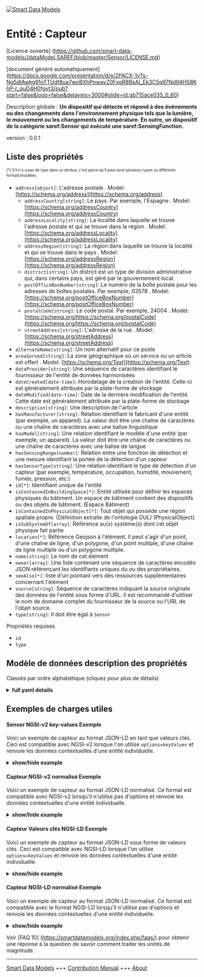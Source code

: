 <!-- 10-Header -->  
[![Smart Data Models](https://smartdatamodels.org/wp-content/uploads/2022/01/SmartDataModels_logo.png "Logo")](https://smartdatamodels.org)  
Entité : Capteur  
================<!-- /10-Header -->  
<!-- 15-License -->  
[Licence ouverte] (https://github.com/smart-data-models//dataModel.SAREF/blob/master/Sensor/LICENSE.md)  
[document généré automatiquement] (https://docs.google.com/presentation/d/e/2PACX-1vTs-Ng5dIAwkg91oTTUdt8ua7woBXhPnwavZ0FxgR8BsAI_Ek3C5q97Nd94HS8KhP-r_quD4H0fgyt3/pub?start=false&loop=false&delayms=3000#slide=id.gb715ace035_0_60)  
<!-- /15-License -->  
<!-- 20-Description -->  
Description globale : **Un dispositif qui détecte et répond à des événements ou des changements dans l'environnement physique tels que la lumière, le mouvement ou les changements de température. En outre, un dispositif de la catégorie saref:Sensor qui exécute une saref:SensingFunction.**  
version : 0.0.1  
<!-- /20-Description -->  
<!-- 30-PropertiesList -->  

## Liste des propriétés  

<sup><sub>[*] S'il n'y a pas de type dans un attribut, c'est parce qu'il peut avoir plusieurs types ou différents formats/modèles</sub></sup>.  
- `address[object]`: L'adresse postale  . Model: [https://schema.org/address](https://schema.org/address)	- `addressCountry[string]`: Le pays. Par exemple, l'Espagne  . Model: [https://schema.org/addressCountry](https://schema.org/addressCountry)  
	- `addressLocality[string]`: La localité dans laquelle se trouve l'adresse postale et qui se trouve dans la région  . Model: [https://schema.org/addressLocality](https://schema.org/addressLocality)  
	- `addressRegion[string]`: La région dans laquelle se trouve la localité et qui se trouve dans le pays  . Model: [https://schema.org/addressRegion](https://schema.org/addressRegion)  
	- `district[string]`: Un district est un type de division administrative qui, dans certains pays, est géré par le gouvernement local.    
	- `postOfficeBoxNumber[string]`: Le numéro de la boîte postale pour les adresses de boîtes postales. Par exemple, 03578  . Model: [https://schema.org/postOfficeBoxNumber](https://schema.org/postOfficeBoxNumber)  
	- `postalCode[string]`: Le code postal. Par exemple, 24004  . Model: [https://schema.org/https://schema.org/postalCode](https://schema.org/https://schema.org/postalCode)  
	- `streetAddress[string]`: L'adresse de la rue  . Model: [https://schema.org/streetAddress](https://schema.org/streetAddress)  
- `alternateName[string]`: Un nom alternatif pour ce poste  - `areaServed[string]`: La zone géographique où un service ou un article est offert  . Model: [https://schema.org/Text](https://schema.org/Text)- `dataProvider[string]`: Une séquence de caractères identifiant le fournisseur de l'entité de données harmonisées  - `dateCreated[date-time]`: Horodatage de la création de l'entité. Celle-ci est généralement attribuée par la plate-forme de stockage  - `dateModified[date-time]`: Date de la dernière modification de l'entité. Cette date est généralement attribuée par la plate-forme de stockage  - `description[string]`: Une description de l'article  - `hasManufacturer[string]`: Relation identifiant le fabricant d'une entité (par exemple, un appareil). La valeur doit être une chaîne de caractères ou une chaîne de caractères avec une balise linguistique  - `hasModel[string]`: Une relation identifiant le modèle d'une entité (par exemple, un appareil). La valeur doit être une chaîne de caractères ou une chaîne de caractères avec une balise de langue  - `hasSensingRange[number]`: Relation entre une fonction de détection et une mesure identifiant la portée de la détection d'un capteur  - `hasSensorType[string]`: Une relation identifiant le type de détection d'un capteur (par exemple, température, occupation, humidité, mouvement, fumée, pression, etc.)  - `id[*]`: Identifiant unique de l'entité  - `isContainedInBuildingSpace[*]`: Entité utilisée pour définir les espaces physiques du bâtiment. Un espace de bâtiment contient des dispositifs ou des objets de bâtiment. (Espace Bâtiment)  - `isContainedInPhysicalObject[*]`: Tout objet qui possède une région spatiale propre.  (Définition extraite de l'ontologie DUL) (PhysicalObject)  - `isSubSystemOf[array]`: Référence au(x) système(s) dont cet objet physique fait partie  - `location[*]`: Référence Geojson à l'élément. Il peut s'agir d'un point, d'une chaîne de ligne, d'un polygone, d'un point multiple, d'une chaîne de ligne multiple ou d'un polygone multiple.  - `name[string]`: Le nom de cet élément  - `owner[array]`: Une liste contenant une séquence de caractères encodés JSON référençant les identifiants uniques du ou des propriétaires.  - `seeAlso[*]`: liste d'uri pointant vers des ressources supplémentaires concernant l'élément  - `source[string]`: Séquence de caractères indiquant la source originale des données de l'entité sous forme d'URL. Il est recommandé d'utiliser le nom de domaine complet du fournisseur de la source ou l'URL de l'objet source.  - `type[string]`: Il doit être égal à `Sensor`  <!-- /30-PropertiesList -->  
<!-- 35-RequiredProperties -->  
Propriétés requises  
- `id`  - `type`  <!-- /35-RequiredProperties -->  
<!-- 40-RequiredProperties -->  
<!-- /40-RequiredProperties -->  
<!-- 50-DataModelHeader -->  
## Modèle de données description des propriétés  
Classés par ordre alphabétique (cliquez pour plus de détails)  
<!-- /50-DataModelHeader -->  
<!-- 60-ModelYaml -->  
<details><summary><strong>full yaml details</strong></summary>    
```yaml  
Sensor:    
  description: 'A device that detects and responds to events or changes in the physical environment such as light, motion, or temperature changes. Further, a device of category saref:Sensor that performs a saref:SensingFunction.'    
  properties:    
    address:    
      description: The mailing address    
      properties:    
        addressCountry:    
          description: 'The country. For example, Spain'    
          type: string    
          x-ngsi:    
            model: https://schema.org/addressCountry    
            type: Property    
        addressLocality:    
          description: 'The locality in which the street address is, and which is in the region'    
          type: string    
          x-ngsi:    
            model: https://schema.org/addressLocality    
            type: Property    
        addressRegion:    
          description: 'The region in which the locality is, and which is in the country'    
          type: string    
          x-ngsi:    
            model: https://schema.org/addressRegion    
            type: Property    
        district:    
          description: 'A district is a type of administrative division that, in some countries, is managed by the local government'    
          type: string    
          x-ngsi:    
            type: Property    
        postOfficeBoxNumber:    
          description: 'The post office box number for PO box addresses. For example, 03578'    
          type: string    
          x-ngsi:    
            model: https://schema.org/postOfficeBoxNumber    
            type: Property    
        postalCode:    
          description: 'The postal code. For example, 24004'    
          type: string    
          x-ngsi:    
            model: https://schema.org/https://schema.org/postalCode    
            type: Property    
        streetAddress:    
          description: The street address    
          type: string    
          x-ngsi:    
            model: https://schema.org/streetAddress    
            type: Property    
        streetNr:    
          description: Number identifying a specific property on a public street    
          type: string    
          x-ngsi:    
            type: Property    
      type: object    
      x-ngsi:    
        model: https://schema.org/address    
        type: Property    
    alternateName:    
      description: An alternative name for this item    
      type: string    
      x-ngsi:    
        type: Property    
    areaServed:    
      description: The geographic area where a service or offered item is provided    
      type: string    
      x-ngsi:    
        model: https://schema.org/Text    
        type: Property    
    dataProvider:    
      description: A sequence of characters identifying the provider of the harmonised data entity    
      type: string    
      x-ngsi:    
        type: Property    
    dateCreated:    
      description: Entity creation timestamp. This will usually be allocated by the storage platform    
      format: date-time    
      type: string    
      x-ngsi:    
        type: Property    
    dateModified:    
      description: Timestamp of the last modification of the entity. This will usually be allocated by the storage platform    
      format: date-time    
      type: string    
      x-ngsi:    
        type: Property    
    description:    
      description: A description of this item    
      type: string    
      x-ngsi:    
        type: Property    
    hasManufacturer:    
      description: 'A relationship identifying the manufacturer of an entity (e.g., device). The value is expected to be a string or a string with language tag'    
      type: string    
      x-ngsi:    
        type: Property    
    hasModel:    
      description: 'A relationship identifying the model of an entity (e.g., device). The value is expected to be a string or a string with language tag'    
      type: string    
      x-ngsi:    
        type: Property    
    hasSensingRange:    
      description: A relationship between a sensing function and a measurement identifying the range of a sensor detection    
      type: number    
      x-ngsi:    
        type: Property    
    hasSensorType:    
      description: 'A relationship identifying the sensing type of a sensor detection (i.e., Temperature, Occupancy, Humidity, Motion , Smoke, Pressure, etc.) '    
      enum:    
        - CO2Concentration    
        - DirectNormalIrradiation    
        - Energy    
        - Humidity    
        - Light    
        - Motion    
        - Occupancy    
        - OpeningPosition    
        - Power    
        - Pressure    
        - Price    
        - Smoke    
        - Temperature    
      type: string    
      x-ngsi:    
        type: Property    
    id:    
      anyOf:    
        - description: Identifier format of any NGSI entity    
          maxLength: 256    
          minLength: 1    
          pattern: ^[\w\-\.\{\}\$\+\*\[\]`|~^@!,:\\]+$    
          type: string    
          x-ngsi:    
            type: Property    
        - description: Identifier format of any NGSI entity    
          format: uri    
          type: string    
          x-ngsi:    
            type: Property    
      description: Unique identifier of the entity    
      x-ngsi:    
        type: Property    
    isContainedInBuildingSpace:    
      anyOf:    
        - description: Identifier format of any NGSI entity    
          maxLength: 256    
          minLength: 1    
          pattern: ^[\w\-\.\{\}\$\+\*\[\]`|~^@!,:\\]+$    
          type: string    
          x-ngsi:    
            type: Property    
        - description: Identifier format of any NGSI entity    
          format: uri    
          type: string    
          x-ngsi:    
            type: Property    
      description: An entity used to define the physical spaces of the building. A building space contains devices or building objects. (BuildingSpace)    
      x-ngsi:    
        type: Property    
    isContainedInPhysicalObject:    
      anyOf:    
        - description: Identifier format of any NGSI entity    
          maxLength: 256    
          minLength: 1    
          pattern: ^[\w\-\.\{\}\$\+\*\[\]`|~^@!,:\\]+$    
          type: string    
          x-ngsi:    
            type: Property    
        - description: Identifier format of any NGSI entity    
          format: uri    
          type: string    
          x-ngsi:    
            type: Property    
      description: Any Object that has a proper space region.  (Definition extracted from DUL ontology) (PhysicalObject)    
      x-ngsi:    
        type: Property    
    isSubSystemOf:    
      description: A reference to a system(s) that this Physical Object is part of    
      items:    
        anyOf:    
          - description: Identifier format of any NGSI entity    
            maxLength: 256    
            minLength: 1    
            pattern: ^[\w\-\.\{\}\$\+\*\[\]`|~^@!,:\\]+$    
            type: string    
            x-ngsi:    
              type: Property    
          - description: Identifier format of any NGSI entity    
            format: uri    
            type: string    
            x-ngsi:    
              type: Property    
        description: Unique identifier of the entity    
        x-ngsi:    
          type: Property    
      type: array    
      x-ngsi:    
        type: Relationship    
    location:    
      description: 'Geojson reference to the item. It can be Point, LineString, Polygon, MultiPoint, MultiLineString or MultiPolygon'    
      oneOf:    
        - description: Geojson reference to the item. Point    
          properties:    
            bbox:    
              items:    
                type: number    
              minItems: 4    
              type: array    
            coordinates:    
              items:    
                type: number    
              minItems: 2    
              type: array    
            type:    
              enum:    
                - Point    
              type: string    
          required:    
            - type    
            - coordinates    
          title: GeoJSON Point    
          type: object    
          x-ngsi:    
            type: GeoProperty    
        - description: Geojson reference to the item. LineString    
          properties:    
            bbox:    
              items:    
                type: number    
              minItems: 4    
              type: array    
            coordinates:    
              items:    
                items:    
                  type: number    
                minItems: 2    
                type: array    
              minItems: 2    
              type: array    
            type:    
              enum:    
                - LineString    
              type: string    
          required:    
            - type    
            - coordinates    
          title: GeoJSON LineString    
          type: object    
          x-ngsi:    
            type: GeoProperty    
        - description: Geojson reference to the item. Polygon    
          properties:    
            bbox:    
              items:    
                type: number    
              minItems: 4    
              type: array    
            coordinates:    
              items:    
                items:    
                  items:    
                    type: number    
                  minItems: 2    
                  type: array    
                minItems: 4    
                type: array    
              type: array    
            type:    
              enum:    
                - Polygon    
              type: string    
          required:    
            - type    
            - coordinates    
          title: GeoJSON Polygon    
          type: object    
          x-ngsi:    
            type: GeoProperty    
        - description: Geojson reference to the item. MultiPoint    
          properties:    
            bbox:    
              items:    
                type: number    
              minItems: 4    
              type: array    
            coordinates:    
              items:    
                items:    
                  type: number    
                minItems: 2    
                type: array    
              type: array    
            type:    
              enum:    
                - MultiPoint    
              type: string    
          required:    
            - type    
            - coordinates    
          title: GeoJSON MultiPoint    
          type: object    
          x-ngsi:    
            type: GeoProperty    
        - description: Geojson reference to the item. MultiLineString    
          properties:    
            bbox:    
              items:    
                type: number    
              minItems: 4    
              type: array    
            coordinates:    
              items:    
                items:    
                  items:    
                    type: number    
                  minItems: 2    
                  type: array    
                minItems: 2    
                type: array    
              type: array    
            type:    
              enum:    
                - MultiLineString    
              type: string    
          required:    
            - type    
            - coordinates    
          title: GeoJSON MultiLineString    
          type: object    
          x-ngsi:    
            type: GeoProperty    
        - description: Geojson reference to the item. MultiLineString    
          properties:    
            bbox:    
              items:    
                type: number    
              minItems: 4    
              type: array    
            coordinates:    
              items:    
                items:    
                  items:    
                    items:    
                      type: number    
                    minItems: 2    
                    type: array    
                  minItems: 4    
                  type: array    
                type: array    
              type: array    
            type:    
              enum:    
                - MultiPolygon    
              type: string    
          required:    
            - type    
            - coordinates    
          title: GeoJSON MultiPolygon    
          type: object    
          x-ngsi:    
            type: GeoProperty    
      x-ngsi:    
        type: GeoProperty    
    name:    
      description: The name of this item    
      type: string    
      x-ngsi:    
        type: Property    
    owner:    
      description: A List containing a JSON encoded sequence of characters referencing the unique Ids of the owner(s)    
      items:    
        anyOf:    
          - description: Identifier format of any NGSI entity    
            maxLength: 256    
            minLength: 1    
            pattern: ^[\w\-\.\{\}\$\+\*\[\]`|~^@!,:\\]+$    
            type: string    
            x-ngsi:    
              type: Property    
          - description: Identifier format of any NGSI entity    
            format: uri    
            type: string    
            x-ngsi:    
              type: Property    
        description: Unique identifier of the entity    
        x-ngsi:    
          type: Property    
      type: array    
      x-ngsi:    
        type: Property    
    seeAlso:    
      description: list of uri pointing to additional resources about the item    
      oneOf:    
        - items:    
            format: uri    
            type: string    
          minItems: 1    
          type: array    
        - format: uri    
          type: string    
      x-ngsi:    
        type: Property    
    source:    
      description: 'A sequence of characters giving the original source of the entity data as a URL. Recommended to be the fully qualified domain name of the source provider, or the URL to the source object'    
      type: string    
      x-ngsi:    
        type: Property    
    type:    
      description: It must be equal to `Sensor`    
      enum:    
        - Sensor    
      type: string    
      x-ngsi:    
        type: Property    
  required:    
    - id    
    - type    
  type: object    
  x-derived-from: "https://saref.etsi.org/core/v3.1.1/#saref:Sensor"    
  x-disclaimer: 'Redistribution and use in source and binary forms, with or without modification, are permitted  provided that the license conditions are met. Copyleft (c) 2022 Contributors to Smart Data Models Program'    
  x-license-url: https://github.com/smart-data-models/dataModel.SAREF/blob/master/Sensor/LICENSE.md    
  x-model-schema: https://smart-data-models.github.com/dataModel.SAREF/Sensor/schema.json    
  x-model-tags: SAREF Sensor    
  x-version: 0.0.1    
```  
</details>    
<!-- /60-ModelYaml -->  
<!-- 70-MiddleNotes -->  
<!-- /70-MiddleNotes -->  
<!-- 80-Examples -->  
## Exemples de charges utiles  
#### Sensor NGSI-v2 key-values Exemple  
Voici un exemple de capteur au format JSON-LD en tant que valeurs clés. Ceci est compatible avec NGSI-v2 lorsque l'on utilise `options=keyValues` et renvoie les données contextuelles d'une entité individuelle.  
<details><summary><strong>show/hide example</strong></summary>    
```json  
{  
  "id": "urn:ngsi-ld:Sensor:5e1bbf3c-f8a9-4a5f-b7b5-74456fa911d5",  
  "type": "Sensor",  
  "hasSensingRange": 0.014230070583521992,  
  "hasSensorType": "Smoke",  
  "hasManufacturer": "Sensor Company Inc.",  
  "hasModel": "Sensor 0.1.2",  
  "isContainedInBuildingSpace": "urn:ngsi-ld:BuildingSpace:1f5569e9-37c0-4211-bf58-a4c7b6db8169",  
  "isContainedInPhysicalObject": "urn:ngsi-ld:PhysicalObject:bdc0656f-f29c-4dfc-9b8d-f68a5209b6b6",  
  "isSubSystemOf": [  
    "urn:ngsi-ld:System:b6f77f2f-94f9-4ef0-bd73-58e008b0dd8e",  
    "urn:ngsi-ld:System:143d66f0-6d53-48c5-8ec4-4677754caf42",  
    "urn:ngsi-ld:System:47d20506-0d3a-4027-97e7-3442a9ee93e0"  
  ],  
  "dateCreated": "2023-01-26T03:07:27Z",  
  "dateModified": "2023-01-26T00:23:18Z",  
  "source": "Import",  
  "name": "Sensor",  
  "alternateName": "Sensor type 2",  
  "description": "Sensor of limited Sensor types",  
  "dataProvider": "IFC file"  
}  
```  
</details>  
#### Capteur NGSI-v2 normalisé Exemple  
Voici un exemple de capteur au format JSON-LD normalisé. Ce format est compatible avec NGSI-v2 lorsqu'il n'utilise pas d'options et renvoie les données contextuelles d'une entité individuelle.  
<details><summary><strong>show/hide example</strong></summary>    
```json  
{  
  "id": "urn:ngsi-ld:Sensor:5164ac7d-f33a-4a9d-92c0-d85738dce5dc",  
  "type": "Sensor",  
  "hasSensingRange": {  
    "type": "Measurement",  
    "value": 0.6379919853662889  
  },  
  "hasSensorType": {  
    "type": "SensorHasSensorType",  
    "value": "Motion"  
  },  
  "hasManufacturer": {  
    "type": "Text",  
    "value": "Sensor Company Inc."  
  },  
  "hasModel": {  
    "type": "Text",  
    "value": "Sensor 0.1.2"  
  },  
  "isContainedInBuildingSpace": {  
    "type": "URL",  
    "value": "urn:ngsi-ld:BuildingSpace:dde4fa8f-da14-4e32-9061-53b1934b80dd"  
  },  
  "isContainedInPhysicalObject": {  
    "type": "URL",  
    "value": "urn:ngsi-ld:PhysicalObject:c1a7b6e1-9a70-4e7f-aecd-3a694da2ac1a"  
  },  
  "isSubSystemOf": {  
    "type": "array",  
    "value": [  
      {  
        "type": "URL",  
        "value": "urn:ngsi-ld:System:e55fb57f-3106-4f04-9121-ecc2eae1056f"  
      },  
      {  
        "type": "URL",  
        "value": "urn:ngsi-ld:System:f32c549f-7d88-48e9-804f-a4f758868bc0"  
      },  
      {  
        "type": "URL",  
        "value": "urn:ngsi-ld:System:0a12aeeb-5637-42dd-ad57-4b5e34dc929a"  
      }  
    ]  
  },  
  "dateCreated": {  
    "type": "DateTime",  
    "value": "2023-01-25T20:29:30.4737975+01:00"  
  },  
  "dateModified": {  
    "type": "DateTime",  
    "value": "2023-01-25T22:25:21.6300054+01:00"  
  },  
  "source": {  
    "type": "Text",  
    "value": "Import"  
  },  
  "name": {  
    "type": "Text",  
    "value": "Sensor"  
  },  
  "alternateName": {  
    "type": "Text",  
    "value": "Sensor type 2"  
  },  
  "description": {  
    "type": "Text",  
    "value": "Sensor of limited Sensor types"  
  },  
  "dataProvider": {  
    "type": "Text",  
    "value": "IFC file"  
  }  
}  
```  
</details>  
#### Capteur Valeurs clés NGSI-LD Exemple  
Voici un exemple de capteur au format JSON-LD sous forme de valeurs clés. Ceci est compatible avec NGSI-LD lorsque l'on utilise `options=keyValues` et renvoie les données contextuelles d'une entité individuelle.  
<details><summary><strong>show/hide example</strong></summary>    
```json  
{  
  "id": "urn:ngsi-ld:Sensor:b9cd8f11-8d0f-4fa1-b1d9-627572e9d67a",  
  "type": "Sensor",  
  "hasSensingRange": 0.19880952263281826,  
  "hasSensorType": "Occupancy",  
  "hasManufacturer": "Sensor Company Inc.",  
  "hasModel": "Sensor 0.1.2",  
  "isContainedInBuildingSpace": "urn:ngsi-ld:BuildingSpace:0eead0dd-78fa-4072-b9ec-5fe95d2cb755",  
  "isContainedInPhysicalObject": "urn:ngsi-ld:PhysicalObject:a7575198-623d-48b3-afd6-6d1a65972cc4",  
  "isSubSystemOf": [  
    "urn:ngsi-ld:System:0ad39b84-1b82-4fec-ae7d-3139d0402025",  
    "urn:ngsi-ld:System:261f46f5-546f-4c07-a553-a423e8e80e31",  
    "urn:ngsi-ld:System:2c77915b-4b1f-49af-9f05-12611c0fec4b"  
  ],  
  "dateCreated": "2023-01-25T18:39:06Z",  
  "dateModified": "2023-01-26T12:07:34Z",  
  "source": "Import",  
  "name": "Sensor",  
  "alternateName": "Sensor type 2",  
  "description": "Sensor of limited Sensor types",  
  "dataProvider": "IFC file",  
  "@context": [  
    "https://raw.githubusercontent.com/smart-data-models/dataModel.SAREF/master/context.jsonld",  
    "https://uri.etsi.org/ngsi-ld/v1/ngsi-ld-core-context.jsonld"  
  ]  
}  
```  
</details>  
#### Capteur NGSI-LD normalisé Exemple  
Voici un exemple de capteur au format JSON-LD normalisé. Ce format est compatible avec le format NGSI-LD lorsqu'il n'utilise pas d'options et renvoie les données contextuelles d'une entité individuelle.  
<details><summary><strong>show/hide example</strong></summary>    
```json  
{  
  "id": "urn:ngsi-ld:Sensor:51d66982-bef7-4ccb-a9cd-80a338348d78",  
  "type": "Sensor",  
  "hasSensingRange": {  
    "type": "Property",  
    "unitCode": "NA",  
    "observedAt": "2023-01-26T00:40:11Z",  
    "value": 0.7330213275090168  
  },  
  "hasSensorType": {  
    "type": "Property",  
    "value": "Occupancy"  
  },  
  "hasManufacturer": {  
    "type": "Property",  
    "value": "Sensor Company Inc."  
  },  
  "hasModel": {  
    "type": "Property",  
    "value": "Sensor 0.1.2"  
  },  
  "isContainedInBuildingSpace": {  
    "type": "Relationship",  
    "object": "urn:ngsi-ld:BuildingSpace:9f857ae8-7285-445c-b78c-4b021935d531"  
  },  
  "isContainedInPhysicalObject": {  
    "type": "Relationship",  
    "object": "urn:ngsi-ld:PhysicalObject:1c143596-fb89-40b1-b575-2583c693644e"  
  },  
  "isSubSystemOf": [  
    {  
      "type": "Relationship",  
      "object": "urn:ngsi-ld:System:aedbd727-63dd-4ca0-893c-515b3fde97dc"  
    },  
    {  
      "type": "Relationship",  
      "object": "urn:ngsi-ld:System:7142065b-7971-4cc6-9e24-32ab9126bb5d"  
    },  
    {  
      "type": "Relationship",  
      "object": "urn:ngsi-ld:System:64eb8dc8-bf25-4773-bfc2-59464c0b018c"  
    }  
  ],  
  "dateCreated": {  
    "type": "Property",  
    "value": "2023-01-26T07:13:43Z"  
  },  
  "dateModified": {  
    "type": "Property",  
    "value": "2023-01-26T13:51:53Z"  
  },  
  "source": {  
    "type": "Property",  
    "value": "Import"  
  },  
  "name": {  
    "type": "Property",  
    "value": "Sensor"  
  },  
  "alternateName": {  
    "type": "Property",  
    "value": "Sensor type 2"  
  },  
  "description": {  
    "type": "Property",  
    "value": "Sensor of limited Sensor types"  
  },  
  "dataProvider": {  
    "type": "Property",  
    "value": "IFC file"  
  },  
  "@context": [  
    "https://raw.githubusercontent.com/smart-data-models/dataModel.SAREF/master/context.jsonld",  
    "https://uri.etsi.org/ngsi-ld/v1/ngsi-ld-core-context.jsonld"  
  ]  
}  
```  
</details><!-- /80-Examples -->  
<!-- 90-FooterNotes -->  
<!-- /90-FooterNotes -->  
<!-- 95-Units -->  
Voir [FAQ 10] (https://smartdatamodels.org/index.php/faqs/) pour obtenir une réponse à la question de savoir comment traiter les unités de magnitude.  
<!-- /95-Units -->  
<!-- 97-LastFooter -->  
---  
[Smart Data Models](https://smartdatamodels.org) +++ [Contribution Manual](https://bit.ly/contribution_manual) +++ [About](https://bit.ly/Introduction_SDM)<!-- /97-LastFooter -->  
